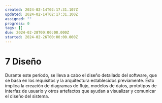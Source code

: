 ```yaml
---
created: 2024-02-14T02:17:31.107Z
updated: 2024-02-14T02:17:31.100Z
assigned: ""
progress: 0
tags: []
due: 2024-02-28T00:00:00.000Z
started: 2024-02-26T00:00:00.000Z
---
```


# 7 Diseño

Durante este período, se lleva a cabo el diseño detallado del software, que se basa en los requisitos y la arquitectura establecidos previamente. Esto implica la creación de diagramas de flujo, modelos de datos, prototipos de interfaz de usuario y otros artefactos que ayudan a visualizar y comunicar el diseño del sistema.
